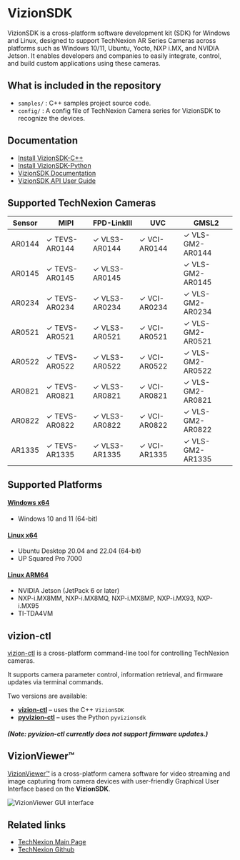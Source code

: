 # VizionSDK
VizionSDK is a cross-platform software development kit (SDK) for Windows and Linux, designed to support TechNexion AR Series Cameras across platforms such as Windows 10/11, Ubuntu, Yocto, NXP i.MX, and NVIDIA Jetson. It enables developers and companies to easily integrate, control, and build custom applications using these cameras.

## What is included in the repository
- `samples/` : C++ samples project source code.
- `config/` : A config file of TechNexion Camera series for VizionSDK to recognize the devices.

## Documentation
- [Install VizionSDK-C++](https://developer.technexion.com/docs/vision-software/vizionsdk/cplusplus/vizionsdk-cpp-installation)
- [Install VizionSDK-Python](https://developer.technexion.com/docs/vision-software/vizionsdk/python/pyvizionsdk-installation)
- [VizionSDK Documentation](https://developer.technexion.com/docs/vision-software/vizionsdk/)
- [VizionSDK API User Guide](https://developer.technexion.com/docs/category/recommended-api-v25041)

## Supported TechNexion Cameras

| Sensor | MIPI           | FPD-LinkIII      | UVC            | GMSL2            |
|--------|----------------|------------------|----------------|------------------|
| AR0144 | ✓ TEVS-AR0144  | ✓ VLS3-AR0144    | ✓ VCI-AR0144   | ✓ VLS-GM2-AR0144 |
| AR0145 | ✓ TEVS-AR0145  | ✓ VLS3-AR0145    |                | ✓ VLS-GM2-AR0145 |
| AR0234 | ✓ TEVS-AR0234  | ✓ VLS3-AR0234    | ✓ VCI-AR0234   | ✓ VLS-GM2-AR0234 |
| AR0521 | ✓ TEVS-AR0521  | ✓ VLS3-AR0521    | ✓ VCI-AR0521   | ✓ VLS-GM2-AR0521 |
| AR0522 | ✓ TEVS-AR0522  | ✓ VLS3-AR0522    | ✓ VCI-AR0522   | ✓ VLS-GM2-AR0522 |
| AR0821 | ✓ TEVS-AR0821  | ✓ VLS3-AR0821    | ✓ VCI-AR0821   | ✓ VLS-GM2-AR0821 |
| AR0822 | ✓ TEVS-AR0822  | ✓ VLS3-AR0822    | ✓ VCI-AR0822   | ✓ VLS-GM2-AR0822 |
| AR1335 | ✓ TEVS-AR1335  | ✓ VLS3-AR1335    | ✓ VCI-AR1335   | ✓ VLS-GM2-AR1335 |

## Supported Platforms

#### [Windows x64](https://developer.technexion.com/docs/vision-software/vizionsdk/cplusplus/vizionsdk-cpp-installation#windows-x64)
- Windows 10 and 11 (64-bit)
#### [Linux x64](https://developer.technexion.com/docs/vision-software/vizionsdk/cplusplus/vizionsdk-cpp-installation#linux-x64)
- Ubuntu Desktop 20.04 and 22.04 (64-bit)
- UP Squared Pro 7000
#### [Linux ARM64](https://developer.technexion.com/docs/vision-software/vizionsdk/cplusplus/vizionsdk-cpp-installation#linux-arm64)
- NVIDIA Jetson (JetPack 6 or later)
- NXP-i.MX8MM, NXP-i.MX8MQ, NXP-i.MX8MP, NXP-i.MX93, NXP-i.MX95
- TI-TDA4VM

## vizion-ctl

[vizion-ctl](https://developer.technexion.com/docs/vision-software/vizionsdk/vizion-ctl/vizionctl-overview) is a cross-platform command-line tool for controlling TechNexion cameras.

It supports camera parameter control, information retrieval, and firmware updates via terminal commands.

Two versions are available:
- **[vizion-ctl](https://developer.technexion.com/docs/vision-software/vizionsdk/vizion-ctl/)** – uses the C++ `VizionSDK`
- **[pyvizion-ctl](https://developer.technexion.com/docs/vision-software/vizionsdk/vizion-ctl/pyvizion-ctl)** – uses the Python `pyvizionsdk`
##### (Note: pyvizion-ctl currently does not support firmware updates.)

## VizionViewer™

[VizionViewer™](https://developer.technexion.com/docs/vision-software/vizionviewer/) is a cross-platform camera software for video streaming and image capturing from camera devices with user-friendly Graphical User Interface based on the **VizionSDK**.

![VizionViewer GUI interface](./doc/resources/VizionViewer™-screenshot-2048x1101.webp)

## Related links
- [TechNexion Main Page](https://www.technexion.com/)
- [TechNexion Github](https://github.com/TechNexion)
